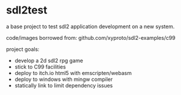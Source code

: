 # sdl2test
a base project to test sdl2 application development on a new system.

code/images borrowed from: github.com/xyproto/sdl2-examples/c99

project goals:
+ develop a 2d sdl2 rpg game
+ stick to C99 facilities  
+ deploy to itch.io html5 with emscripten/webasm
+ deploy to windows with mingw compiler
+ statically link to limit dependency issues

